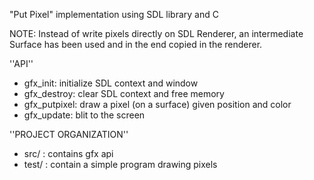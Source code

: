 "Put Pixel" implementation using SDL library and C

NOTE: Instead of write pixels directly on SDL Renderer, an intermediate Surface has been used and in the end copied in the renderer.

''API''
* gfx_init: initialize SDL context and window
* gfx_destroy: clear SDL context and free memory
* gfx_putpixel: draw a pixel (on a surface) given position and color 
* gfx_update: blit to the screen

''PROJECT ORGANIZATION''
* src/  : contains gfx api
* test/ : contain a simple program drawing pixels